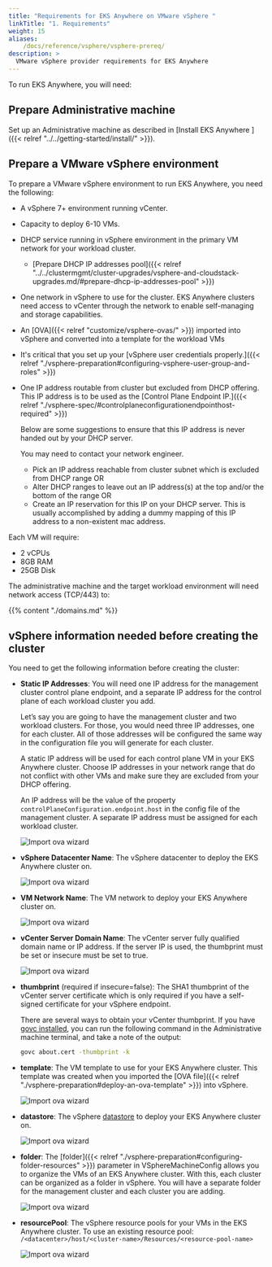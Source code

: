 ```yaml
---
title: "Requirements for EKS Anywhere on VMware vSphere "
linkTitle: "1. Requirements"
weight: 15
aliases:
    /docs/reference/vsphere/vsphere-prereq/
description: >
  VMware vSphere provider requirements for EKS Anywhere
---
```


To run EKS Anywhere, you will need:

## Prepare Administrative machine
Set up an Administrative machine as described in [Install EKS Anywhere ]({{< relref "../../getting-started/install/" >}}).

## Prepare a VMware vSphere environment
To prepare a VMware vSphere environment to run EKS Anywhere, you need the following:
* A vSphere 7+ environment running vCenter.
* Capacity to deploy 6-10 VMs.
* DHCP service running in vSphere environment in the primary VM network for your workload cluster.
  * [Prepare DHCP IP addresses pool]({{< relref "../../clustermgmt/cluster-upgrades/vsphere-and-cloudstack-upgrades.md/#prepare-dhcp-ip-addresses-pool" >}})
* One network in vSphere to use for the cluster. EKS Anywhere clusters need access to vCenter through the network to enable self-managing and storage capabilities.
* An [OVA]({{< relref "customize/vsphere-ovas/" >}}) imported into vSphere and converted into a template for the workload VMs
* It's critical that you set up your [vSphere user credentials properly.]({{< relref "./vsphere-preparation#configuring-vsphere-user-group-and-roles" >}})
* One IP address routable from cluster but excluded from DHCP offering.
  This IP address is to be used as the [Control Plane Endpoint IP.]({{< relref "./vsphere-spec/#controlplaneconfigurationendpointhost-required" >}})

  Below are some suggestions to ensure that this IP address is never handed out by your DHCP server.

  You may need to contact your network engineer.

   *  Pick an IP address reachable from cluster subnet which is excluded from DHCP range OR
   *  Alter DHCP ranges to leave out an IP address(s) at the top and/or the bottom of the range OR
   *  Create an IP reservation for this IP on your DHCP server. This is usually accomplished by adding
a dummy mapping of this IP address to a non-existent mac address.


Each VM will require:

* 2 vCPUs
* 8GB RAM
* 25GB Disk

The administrative machine and the target workload environment will need network access (TCP/443) to:

{{% content "./domains.md" %}}


## vSphere information needed before creating the cluster
You need to get the following information before creating the cluster:

* **Static IP Addresses**:
You will need one IP address for the management cluster control plane endpoint, and a separate IP address for the control plane of each workload cluster you add.

  Let’s say you are going to have the management cluster and two workload clusters.
For those, you would need three IP addresses, one for each cluster.
All of those addresses will be configured the same way in the configuration file you will generate for each cluster.

  A static IP address will be used for each control plane VM in your EKS Anywhere cluster.
Choose IP addresses in your network range that do not conflict with other VMs and make sure they are excluded from your DHCP offering.

  An IP address will be the value of the property `controlPlaneConfiguration.endpoint.host` in the config file of the management cluster.
A separate IP address must be assigned for each workload cluster.

  ![Import ova wizard](/images/ip.png)

* **vSphere Datacenter Name**: The vSphere datacenter to deploy the EKS Anywhere cluster on.

  ![Import ova wizard](/images/datacenter.png)

* **VM Network Name**: The VM network to deploy your EKS Anywhere cluster on.

  ![Import ova wizard](/images/networkname.png)

* **vCenter Server Domain Name**: The vCenter server fully qualified domain name or IP address. If the server IP is used, the thumbprint must be set or insecure must be set to true.

  ![Import ova wizard](/images/domainname.png)

* **thumbprint** (required if insecure=false): The SHA1 thumbprint of the vCenter server certificate which is only required if you have a self-signed certificate for your vSphere endpoint.

  There are several ways to obtain your vCenter thumbprint.
If you have [govc installed,](https://github.com/vmware/govmomi/blob/master/govc/README.md) you can run the following command in the Administrative machine terminal, and take a note of the output:

  ```bash
  govc about.cert -thumbprint -k
  ```

* **template**: The VM template to use for your EKS Anywhere cluster.
This template was created when you imported the [OVA file]({{< relref "./vsphere-preparation#deploy-an-ova-template" >}}) into vSphere.

  ![Import ova wizard](/images/ovatemplate.png)

* **datastore**: The vSphere [datastore](https://docs.vmware.com/en/VMware-vSphere/7.0/com.vmware.vsphere.storage.doc/GUID-3CC7078E-9C30-402C-B2E1-2542BEE67E8F.html) to deploy your EKS Anywhere cluster on.

  ![Import ova wizard](/images/storage.png)


* **folder**:
The [folder]({{< relref "./vsphere-preparation#configuring-folder-resources" >}}) parameter in VSphereMachineConfig allows you to organize the VMs of an EKS Anywhere cluster.
With this, each cluster can be organized as a folder in vSphere.
You will have a separate folder for the management cluster and each cluster you are adding.

  ![Import ova wizard](/images/folder.png)


* **resourcePool**:
The vSphere resource pools for your VMs in the EKS Anywhere cluster. To use an existing resource pool: `/<datacenter>/host/<cluster-name>/Resources/<resource-pool-name>`

  ![Import ova wizard](/images/resourcepool.png)
